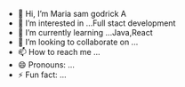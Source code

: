 - 👋 Hi, I’m Maria sam godrick A
- 👀 I’m interested in ...Full stact development
- 🌱 I’m currently learning ...Java,React
- 💞️ I’m looking to collaborate on ...
- 📫 How to reach me ...
- 😄 Pronouns: ...
- ⚡ Fun fact: ...

<!---
Sam2728/Sam2728 is a ✨ special ✨ repository because its `README.md` (this file) appears on your GitHub profile.
You can click the Preview link to take a look at your changes.
--->
